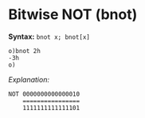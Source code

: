# Bitwise NOT (bnot)

**Syntax:** ``bnot x; bnot[x]``

```o
o)bnot 2h
-3h
o)
```

_Explanation:_

```o
NOT 0000000000000010
    ================
    1111111111111101
```

